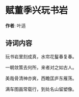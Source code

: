 # 赋董季兴玩书岩

**作者**: 叶适

## 诗词内容

玩书岩里刻成真，水帘花鬘春复春。

一朝敛策去何所，来者对之如古人。

美哉骨清神亦爽，西瞻匡庐东雁荡。

满车图画常载行，到处名山留塑像。

